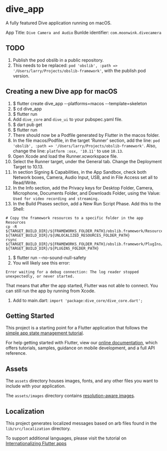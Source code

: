 # dive_app

A fully featured Dive application running on macOS.

App Title: `Dive Camera and Audio`
Bunlde identifier: `com.moonwink.divecamera`

## TODO
1. Publish the pod obslib in a public repository.
1. This needs to be replaced: `pod 'obslib', :path => '/Users/larry/Projects/obslib-framework'`,
with the publish pod version.

## Creating a new Dive app for macOS

1. $ flutter create dive_app --platforms=macos --template=skeleton
1. $ cd dive_app
1. $ flutter run
1. Add `dive_core` and `dive_ui` to your pubspec.yaml file.
1. $ dart pub get
1. $ flutter run
1. There should now be a Podfile generated by Flutter in the macos folder.
1. In the file macos/Podfile, in the target 'Runner' section, add the line: `pod 'obslib', :path => '/Users/larry/Projects/obslib-framework'`. Also, change the line: `platform :osx, '10.11'` to use `10.13`.
1. Open Xcode and load the Runner.xcworkspace file.
1. Select the Runner target, under the General tab. Change the Deployment Target to 10.13.
1. In section Signing & Capabilities, in the App Sandbox, check both Network boxes, 
Camera, Audio Input, USB, and in File Access set all to Read/Write.
1. In the Info section, add the Privacy keys for Desktop Folder, Camera, Microphone, Documents Folder,
and Downloads Folder, using the Value: `Used for video recording and streaming.`
1. In the Build Phases section, add a New Run Script Phase. Add this to the Shell:
```
# Copy the framework resources to a specific folder in the app Resources
cp -R ${TARGET_BUILD_DIR}/${FRAMEWORKS_FOLDER_PATH}/obslib.framework/Resources/data ${TARGET_BUILD_DIR}/${UNLOCALIZED_RESOURCES_FOLDER_PATH}
rsync ${TARGET_BUILD_DIR}/${FRAMEWORKS_FOLDER_PATH}/obslib.framework/PlugIns/* ${TARGET_BUILD_DIR}/${PLUGINS_FOLDER_PATH}
```
1. $ flutter run --no-sound-null-safety
1. You will likely see this error:
```
Error waiting for a debug connection: The log reader stopped unexpectedly, or never started.
```
That means that after the app started, Flutter was not able to connect. You can still
run the app by running from Xcode.

1. Add to main.dart: `import 'package:dive_core/dive_core.dart';`

## Getting Started

This project is a starting point for a Flutter application that follows the
[simple app state management
tutorial](https://flutter.dev/docs/development/data-and-backend/state-mgmt/simple).

For help getting started with Flutter, view our
[online documentation](https://flutter.dev/docs), which offers tutorials,
samples, guidance on mobile development, and a full API reference.

## Assets

The `assets` directory houses images, fonts, and any other files you want to
include with your application.

The `assets/images` directory contains [resolution-aware
images](https://flutter.dev/docs/development/ui/assets-and-images#resolution-aware).

## Localization

This project generates localized messages based on arb files found in
the `lib/src/localization` directory.

To support additional languages, please visit the tutorial on
[Internationalizing Flutter
apps](https://flutter.dev/docs/development/accessibility-and-localization/internationalization)

